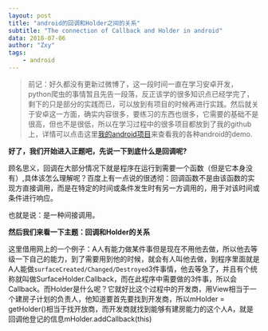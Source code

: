 ```yaml
---
layout: post
title: "android的回调和Holder之间的关系"
subtitle: "The connection of Callback and Holder in android"
data: 2018-07-06
author: "Zxy"
tags:
    - android
---
```


> 前记：好久都没有更新过微博了，这一段时间一直在学习安卓开发，python爬虫的事情暂且先告一段落，反正该学的很多知识点已经学完了，剩下的只是部分的实践而已，可以放到有项目的时候再进行实践。然后就关于安卓这一方面，确实内容很多，要练习的东西也很多，它需要的基础不是很高，但也不是很低，所以在学习过程中的很多项目都放到了我的github上，详情可以点击这里[我的android项目](https://github.com/HNU-Microsoft-Douzi/android)来查看我的各种android的demo.

**好了，我们开始进入正题吧，先说一下到底什么是回调呢?**

顾名思义，回调在大部分情况下就是程序在运行到需要一个函数（但是它本身没有）,具体该怎么理解呢？百度上有一点说的很透彻：回调函数不是由该函数的实现方直接调用，而是在特定的时间或条件发生时有另一方调用的，用于对该时间或条件进行响应。

也就是说：是一种间接调用。

**然后我们来看一下主题：回调和Holder的关系**

这里借用网上的一个例子：A人有能力做某件事但是现在不用他去做，所以他去等级一下自己的能力，到了需要用到他的时候，就会有人叫他去做，到程序里面就是A人能做`surfaceCreated/Changed/Destroyed`3件事情，他去等急了，并且有个统称就叫做SurfaceHolder.Callback，而在此程序中需要做的3件事，所以会Callback。而Holder是什么呢？它就好比这个过程中的开发商，用View相当于一个建房子计划的负责人，他知道要首先要找到开发商，所以mHolder = getHolder()相当于找开放商，而开发商就找到能够有建房能力的这个人A，就是回调他登记的信息mHolder.addCallback(this)